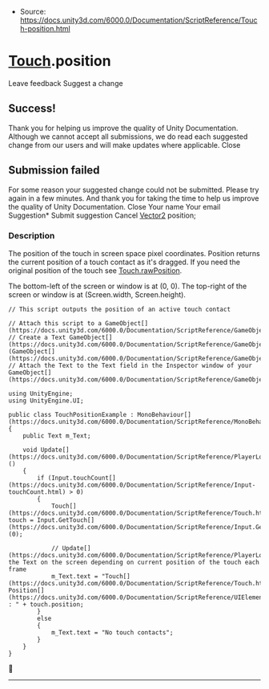 * Source: https://docs.unity3d.com/6000.0/Documentation/ScriptReference/Touch-position.html

#  [Touch](https://docs.unity3d.com/6000.0/Documentation/ScriptReference/Touch.html).position
Leave feedback
Suggest a change
## Success!
Thank you for helping us improve the quality of Unity Documentation. Although we cannot accept all submissions, we do read each suggested change from our users and will make updates where applicable.
Close
## Submission failed
For some reason your suggested change could not be submitted. Please <a>try again</a> in a few minutes. And thank you for taking the time to help us improve the quality of Unity Documentation.
Close
Your name Your email Suggestion* Submit suggestion
Cancel
[Vector2](https://docs.unity3d.com/6000.0/Documentation/ScriptReference/Vector2.html) position; 
### Description
The position of the touch in screen space pixel coordinates.
Position returns the current position of a touch contact as it's dragged. If you need the original position of the touch see [Touch.rawPosition](https://docs.unity3d.com/6000.0/Documentation/ScriptReference/Touch-rawPosition.html).  
  
The bottom-left of the screen or window is at (0, 0). The top-right of the screen or window is at (Screen.width, Screen.height).
```
// This script outputs the position of an active touch contact  
  
// Attach this script to a GameObject[](https://docs.unity3d.com/6000.0/Documentation/ScriptReference/GameObject.html)
// Create a Text GameObject[](https://docs.unity3d.com/6000.0/Documentation/ScriptReference/GameObject.html) (GameObject[](https://docs.unity3d.com/6000.0/Documentation/ScriptReference/GameObject.html)>UI>Text)
// Attach the Text to the Text field in the Inspector window of your GameObject[](https://docs.unity3d.com/6000.0/Documentation/ScriptReference/GameObject.html)  
  
using UnityEngine;
using UnityEngine.UI;  
  
public class TouchPositionExample : MonoBehaviour[](https://docs.unity3d.com/6000.0/Documentation/ScriptReference/MonoBehaviour.html)
{
    public Text m_Text;  
  
    void Update[](https://docs.unity3d.com/6000.0/Documentation/ScriptReference/PlayerLoop.Update.html)()
    {
        if (Input.touchCount[](https://docs.unity3d.com/6000.0/Documentation/ScriptReference/Input-touchCount.html) > 0)
        {
            Touch[](https://docs.unity3d.com/6000.0/Documentation/ScriptReference/Touch.html) touch = Input.GetTouch[](https://docs.unity3d.com/6000.0/Documentation/ScriptReference/Input.GetTouch.html)(0);  
  
            // Update[](https://docs.unity3d.com/6000.0/Documentation/ScriptReference/PlayerLoop.Update.html) the Text on the screen depending on current position of the touch each frame
            m_Text.text = "Touch[](https://docs.unity3d.com/6000.0/Documentation/ScriptReference/Touch.html) Position[](https://docs.unity3d.com/6000.0/Documentation/ScriptReference/UIElements.Position.html) : " + touch.position;
        }
        else
        {
            m_Text.text = "No touch contacts";
        }
    }
}

```

* * *
